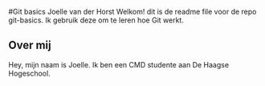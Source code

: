 #Git basics Joelle van der Horst
Welkom! dit is de readme file voor de repo git-basics. Ik gebruik deze om te leren hoe Git werkt.

## Over mij
Hey, mijn naam is Joelle. Ik ben een CMD studente aan De Haagse Hogeschool. 